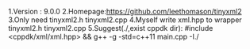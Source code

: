 1.Version : 9.0.0
2.Homepage:https://github.com/leethomason/tinyxml2
3.Only need tinyxml2.h tinyxml2.cpp
4.Myself write xml.hpp to wrapper tinyxml2.h tinyxml2.cpp
5.Suggest(./,exist cppdk dir): #include <cppdk/xml/xml.hpp> && g++ -g -std=c++11 main.cpp -I./
